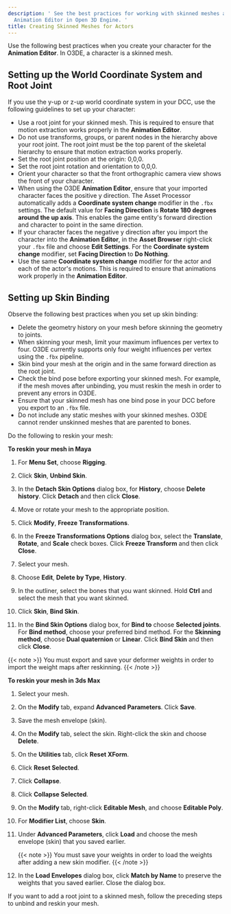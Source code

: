 ```yaml
---
description: ' See the best practices for working with skinned meshes actors for the
  Animation Editor in Open 3D Engine. '
title: Creating Skinned Meshes for Actors
---
```


Use the following best practices when you create your character for the **Animation Editor**. In O3DE, a character is a skinned mesh.

## Setting up the World Coordinate System and Root Joint 

If you use the y-up or z-up world coordinate system in your DCC, use the following guidelines to set up your character:
+ Use a root joint for your skinned mesh. This is required to ensure that motion extraction works properly in the **Animation Editor**.
+ Do not use transforms, groups, or parent nodes in the hierarchy above your root joint. The root joint must be the top parent of the skeletal hierarchy to ensure that motion extraction works properly.
+ Set the root joint position at the origin: 0,0,0.
+ Set the root joint rotation and orientation to 0,0,0.
+ Orient your character so that the front orthographic camera view shows the front of your character.
+ When using the O3DE **Animation Editor**, ensure that your imported character faces the positive y direction. The Asset Processor automatically adds a **Coordinate system change** modifier in the `.fbx` settings. The default value for **Facing Direction** is **Rotate 180 degrees around the up axis**. This enables the game entity's forward direction and character to point in the same direction.
+ If your character faces the negative y direction after you import the character into the **Animation Editor**, in the **Asset Browser** right-click your `.fbx` file and choose **Edit Settings**. For the **Coordinate system change** modifier, set **Facing Direction** to **Do Nothing**.
+ Use the same **Coordinate system change** modifier for the actor and each of the actor's motions. This is required to ensure that animations work properly in the **Animation Editor**.

## Setting up Skin Binding 

Observe the following best practices when you set up skin binding:
+ Delete the geometry history on your mesh before skinning the geometry to joints.
+ When skinning your mesh, limit your maximum influences per vertex to four. O3DE currently supports only four weight influences per vertex using the `.fbx` pipeline.
+ Skin bind your mesh at the origin and in the same forward direction as the root joint.
+ Check the bind pose before exporting your skinned mesh. For example, if the mesh moves after unbinding, you must reskin the mesh in order to prevent any errors in O3DE.
+ Ensure that your skinned mesh has one bind pose in your DCC before you export to an `.fbx` file.
+ Do not include any static meshes with your skinned meshes. O3DE cannot render unskinned meshes that are parented to bones.

Do the following to reskin your mesh:

**To reskin your mesh in Maya**

1. For **Menu Set**, choose **Rigging**.

1. Click **Skin**, **Unbind Skin**.

1. In the **Detach Skin Options** dialog box, for **History**, choose **Delete history**. Click **Detach** and then click **Close**.

1. Move or rotate your mesh to the appropriate position.

1. Click **Modify**, **Freeze Transformations**.

1. In the **Freeze Transformations Options** dialog box, select the **Translate**, **Rotate**, and **Scale** check boxes. Click **Freeze Transform** and then click **Close**.

1. Select your mesh.

1. Choose **Edit**, **Delete by Type**, **History**.

1. In the outliner, select the bones that you want skinned. Hold **Ctrl** and select the mesh that you want skinned.

1. Click **Skin**, **Bind Skin**.

1. In the **Bind Skin Options** dialog box, for **Bind to** choose **Selected joints**. For **Bind method**, choose your preferred bind method. For the **Skinning method**, choose **Dual quaternion** or **Linear**. Click **Bind Skin** and then click **Close**.

{{< note >}}
You must export and save your deformer weights in order to import the weight maps after reskinning.
{{< /note >}}

**To reskin your mesh in 3ds Max**

1. Select your mesh.

1. On the **Modify** tab, expand **Advanced Parameters**. Click **Save**.

1. Save the mesh envelope (skin).

1. On the **Modify** tab, select the skin. Right-click the skin and choose **Delete**.

1. On the **Utilities** tab, click **Reset XForm**.

1. Click **Reset Selected**.

1. Click **Collapse**.

1. Click **Collapse Selected**.

1. On the **Modify** tab, right-click **Editable Mesh**, and choose **Editable Poly**.

1. For **Modifier List**, choose **Skin**.

1. Under **Advanced Parameters**, click **Load** and choose the mesh envelope (skin) that you saved earlier.

    {{< note >}}
You must save your weights in order to load the weights after adding a new skin modifier.
{{< /note >}}

1. In the **Load Envelopes** dialog box, click **Match by Name** to preserve the weights that you saved earlier. Close the dialog box.

If you want to add a root joint to a skinned mesh, follow the preceding steps to unbind and reskin your mesh.
